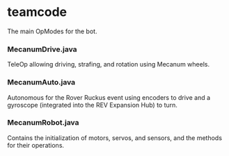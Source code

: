 # teamcode
The main OpModes for the bot.

### MecanumDrive.java
TeleOp allowing driving, strafing, and rotation using Mecanum wheels.

### MecanumAuto.java
Autonomous for the Rover Ruckus event using encoders to drive and a gyroscope (integrated into the REV Expansion Hub) to turn.

### MecanumRobot.java
Contains the initialization of motors, servos, and sensors, and the methods for their operations.